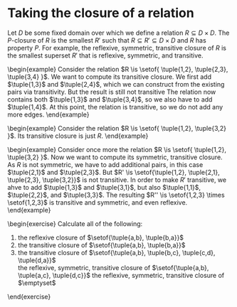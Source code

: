 # Taking the closure of a relation

Let $D$ be some fixed domain over which we define a relation $R \subseteq D \times D$.
The $P$-closure of $R$ is the smallest $R'$ such that $R \subseteq R' \subseteq D \times D$ and $R$ has property $P$.
For example, the reflexive, symmetric, transitive closure of $R$ is the smallest superset $R'$ that is reflexive, symmetric, and transitive.

\begin{example}
Consider the relation $R \is \setof{ \tuple{1,2}, \tuple{2,3}, \tuple{3,4} }$.
We want to compute its transitive closure.
We first add $\tuple{1,3}$ and $\tuple{2,4}$, which we can construct from the existing pairs via transitivity.
But the result is still not transitive
The relation now contains both $\tuple{1,3}$ and $\tuple{3,4}$, so we also have to add $\tuple{1,4}$.
At this point, the relation is transitive, so we do not add any more edges.
\end{example}

\begin{example}
Consider the relation $R \is \setof{ \tuple{1,2}, \tuple{3,2} }$.
Its transitive closure is just $R$.
\end{example}

\begin{example}
Consider once more the relation $R \is \setof{ \tuple{1,2}, \tuple{3,2} }$.
Now we want to compute its symmetric, transitive closure.
As $R$ is not symmetric, we have to add additional pairs, in this case $\tuple{2,1}$ and $\tuple{2,3}$.
But $R' \is \setof{\tuple{1,2}, \tuple{2,1}, \tuple{2,3}, \tuple{3,2}}$ is not transitive.
In order to make $R'$ transitive, we ahve to add $\tuple{1,3}$ and $\tuple{3,1}$, but also $\tuple{1,1}$, $\tuple{2,2}$, and $\tuple{3,3}$.
The resulting $R'' \is \setof{1,2,3} \times \setof{1,2,3}$ is transitive and symmetric, and even reflexive.
\end{example}

\begin{exercise}
Calculate all of the following:

<ol>
<li>the reflexive closure of $\setof{\tuple{a,b}, \tuple{b,a}}$</li>
<li>the transitive closure of $\setof{\tuple{a,b}, \tuple{b,a}}$</li>
<li>the transitive closure of $\setof{\tuple{a,b}, \tuple{b,c}, \tuple{c,d}, \tuple{d,a}}$</li>
</li>the reflexive, symmetric, transitive closure of $\setof{\tuple{a,b}, \tuple{a,c}, \tuple{d,c}}$</li>
</li>the reflexive, symmetric, transitive closure of $\emptyset$</li>
</ol>
\end{exercise}

